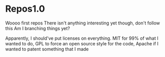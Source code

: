 # Repos1.0
Woooo first repos
There isn't anything interesting yet though, don't follow this
Am I branching things yet?

Apparently, I should've put licenses on everything.
MIT for 99% of what I wanted to do, GPL to force an open source style for the code, Apache if I wanted to patent something that I made
